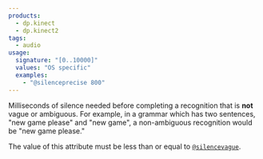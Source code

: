 ```yaml
---
products:
  - dp.kinect
  - dp.kinect2
tags:
  - audio
usage:
  signature: "[0..10000]"
  values: "OS specific"
  examples:
    - "@silenceprecise 800"
---
```


Milliseconds of silence needed before completing a recognition that is
**not** vague or ambiguous. For example, in a grammar which has two
sentences, "new game please" and "new game", a non-ambiguous recognition
would be "new game please."

The value of this attribute must be less than or equal to
[`@silencevague`](silencevague.md).
